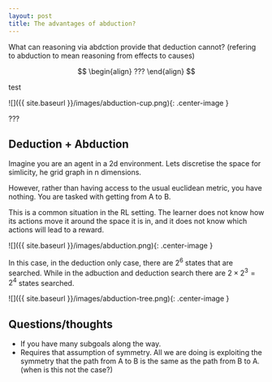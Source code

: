 ```yaml
---
layout: post
title: The advantages of abduction?
---
```


What can reasoning via abdction provide that deduction cannot?
(refering to abduction to mean reasoning from effects to causes)

$$
\begin{align}
???
\end{align}
$$

test

![]({{ site.baseurl }}/images/abduction-cup.png){: .center-image }

???


## Deduction + Abduction

Imagine you are an agent in a 2d environment. Lets discretise the space for simlicity, he grid graph in n dimensions.

However, rather than having access to the usual euclidean metric, you have nothing.
You are tasked with getting from A to B.

This is a common situation in the RL setting. The learner does not know how its actions move it around the space it is in, and it does not know which actions will lead to a reward.


![]({{ site.baseurl }}/images/abduction.png){: .center-image }


In this case, in the deduction only case, there are $2^6$ states that are searched. While in the adbuction and deduction search there are $2\times 2^3=2^4$ states searched.

![]({{ site.baseurl }}/images/abduction-tree.png){: .center-image }

## Questions/thoughts

- If you have many subgoals along the way.
- Requires that assumption of symmetry. All we are doing is exploiting the symmetry that the path from A to B is the same as the path from B to A. (when is this not the case?)
